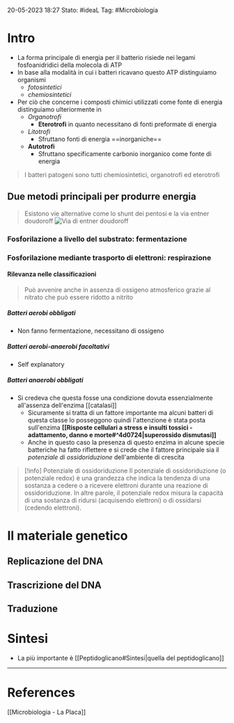 20-05-2023 18:27
Stato: #ideaL
Tag: #Microbiologia 

# Intro
- La forma principale di energia per il batterio risiede nei legami fosfoanidridici della molecola di ATP
- In base alla modalità in cui i batteri ricavano questo ATP distinguiamo organismi
	- *fotosintetici*
	- *chemiosintetici*
- Per ciò che concerne i composti chimici utilizzati come fonte di energia distinguiamo ulteriormente in
	- *Organotrofi*
		- **Eterotrofi** in quanto necessitano di fonti preformate di energia
	- *Litotrofi*
		- Sfruttano fonti di energia ==inorganiche==
	- **Autotrofi**
		- Sfruttano specificamente carbonio inorganico come fonte di energia
> I batteri patogeni sono tutti chemiosintetici, organotrofi ed eterotrofi

## Due metodi principali per produrre energia
> Esistono vie alternative come lo shunt dei pentosi e la via entner doudoroff 
> ![Via di entner doudoroff](https://i.imgur.com/32gCsdm.png)
### Fosforilazione a livello del substrato: fermentazione
### Fosforilazione mediante trasporto di elettroni: respirazione
#### Rilevanza nelle classificazioni
> Può avvenire anche in assenza di ossigeno atmosferico grazie al nitrato che può essere ridotto a nitrito
##### Batteri aerobi obbligati
- Non fanno fermentazione, necessitano di ossigeno 
##### Batteri aerobi-anaerobi facoltativi
- Self explanatory
##### Batteri anaerobi obbligati
- Si credeva che questa fosse una condizione dovuta essenzialmente all'assenza dell'enzima [[catalasi]]
	- Sicuramente si tratta di un fattore importante ma alcuni batteri di questa classe lo posseggono quindi l'attenzione è stata posta sull'enzima **[[Risposte cellulari a stress e insulti tossici - adattamento, danno e morte#^4d0724|superossido dismutasi]]** 
	- Anche in questo caso la presenza di questo enzima in alcune specie batteriche ha fatto riflettere e si crede che il fattore principale sia il *potenziale di ossidoriduzione* dell'ambiente di crescita

>[!info] Potenziale di ossidoriduzione
>Il potenziale di ossidoriduzione (o potenziale redox) è una grandezza che indica la tendenza di una sostanza a cedere o a ricevere elettroni durante una reazione di ossidoriduzione. In altre parole, il potenziale redox misura la capacità di una sostanza di ridursi (acquisendo elettroni) o di ossidarsi (cedendo elettroni).




# Il materiale genetico
## Replicazione del DNA
## Trascrizione del DNA
## Traduzione
# Sintesi
- La più importante è [[Peptidoglicano#Sintesi|quella del peptidoglicano]]

---

# References
[[Microbiologia - La Placa]]